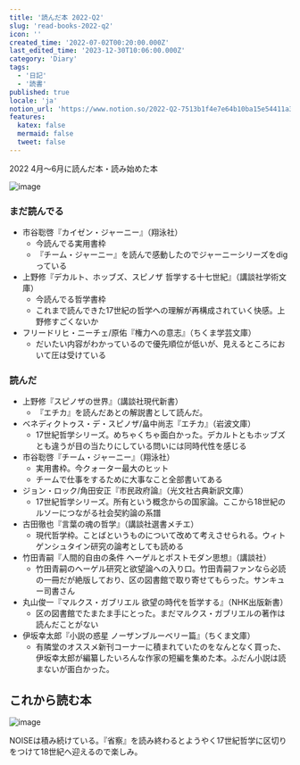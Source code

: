 ```yaml
---
title: '読んだ本 2022-Q2'
slug: 'read-books-2022-q2'
icon: ''
created_time: '2022-07-02T00:20:00.000Z'
last_edited_time: '2023-12-30T10:06:00.000Z'
category: 'Diary'
tags:
  - '日記'
  - '読書'
published: true
locale: 'ja'
notion_url: 'https://www.notion.so/2022-Q2-7513b1f4e7e64b10ba15e54411a3deb6'
features:
  katex: false
  mermaid: false
  tweet: false
---
```


2022 4月〜6月に読んだ本・読み始めた本

![image](/images/read-books-2022-q2/Untitled.png)

### まだ読んでる

- 市谷聡啓『カイゼン・ジャーニー』（翔泳社）
  - 今読んでる実用書枠
  - 『チーム・ジャーニー』を読んで感動したのでジャーニーシリーズをdigっている
- 上野修『デカルト、ホッブズ、スピノザ 哲学する十七世紀』（講談社学術文庫）
  - 今読んでる哲学書枠
  - これまで読んできた17世紀の哲学への理解が再構成されていく快感。上野修すごくないか
- フリードリヒ・ニーチェ/原佑『権力への意志』（ちくま学芸文庫）
  - だいたい内容がわかっているので優先順位が低いが、見えるところにおいて圧は受けている

### 読んだ

- 上野修『スピノザの世界』（講談社現代新書）
  - 『エチカ』を読んだあとの解説書として読んだ。
- ベネディクトゥス・デ・スピノザ/畠中尚志『エチカ』（岩波文庫）
  - 17世紀哲学シリーズ。めちゃくちゃ面白かった。デカルトともホッブズとも違うが目の当たりにしている問いには同時代性を感じる
- 市谷聡啓『チーム・ジャーニー』（翔泳社）
  - 実用書枠。今クォーター最大のヒット
  - チームで仕事をするために大事なこと全部書いてある
- ジョン・ロック/角田安正『市民政府論』（光文社古典新訳文庫）
  - 17世紀哲学シリーズ。所有という概念からの国家論。ここから18世紀のルソーにつながる社会契約論の系譜
- 古田徹也『言葉の魂の哲学』（講談社選書メチエ）
  - 現代哲学枠。ことばというものについて改めて考えさせられる。ウィトゲンシュタイン研究の論考としても読める
- 竹田青嗣『人間的自由の条件 ヘーゲルとポストモダン思想』（講談社）
  - 竹田青嗣のヘーゲル研究と欲望論への入り口。竹田青嗣ファンなら必読の一冊だが絶版しており、区の図書館で取り寄せてもらった。サンキュー司書さん
- 丸山俊一『マルクス・ガブリエル 欲望の時代を哲学する』（NHK出版新書）
  - 区の図書館でたまたま手にとった。まだマルクス・ガブリエルの著作は読んだことがない
- 伊坂幸太郎『小説の惑星 ノーザンブルーベリー篇』（ちくま文庫）
  - 有隣堂のオススメ新刊コーナーに積まれていたのをなんとなく買った、伊坂幸太郎が編纂したいろんな作家の短編を集めた本。ふだん小説は読まないが面白かった。

## これから読む本

![image](/images/read-books-2022-q2/Untitled.png)

NOISEは積み続けている。『省察』を読み終わるとようやく17世紀哲学に区切りをつけて18世紀へ迎えるので楽しみ。
